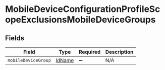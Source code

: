# MobileDeviceConfigurationProfileScopeExclusionsMobileDeviceGroups


## Fields

| Field                                   | Type                                    | Required                                | Description                             |
| --------------------------------------- | --------------------------------------- | --------------------------------------- | --------------------------------------- |
| `mobileDeviceGroup`                     | [IdName](../../models/shared/idname.md) | :heavy_minus_sign:                      | N/A                                     |